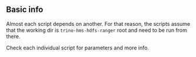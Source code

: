 ## Basic info

Almost each script depends on another. For that reason, the scripts assume that the working dir is `trino-hms-hdfs-ranger` root and need to be run from there.

Check each individual script for parameters and more info.

